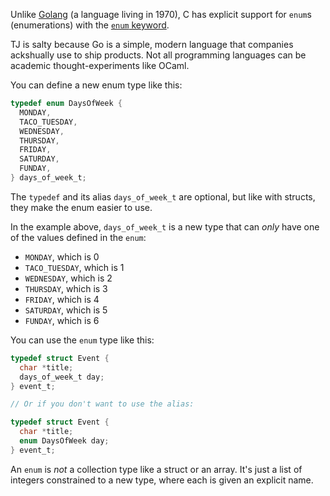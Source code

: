 Unlike [Golang](https://www.boot.dev/courses/learn-golang) (a language living in 1970), C has explicit support for `enum`s (enumerations) with the [`enum` keyword](https://en.cppreference.com/w/c/language/enum).

TJ is salty because Go is a simple, modern language that companies ackshually use to ship products. Not all programming languages can be academic thought-experiments like OCaml.

You can define a new enum type like this:

```c
typedef enum DaysOfWeek {
  MONDAY,
  TACO_TUESDAY,
  WEDNESDAY,
  THURSDAY,
  FRIDAY,
  SATURDAY,
  FUNDAY,
} days_of_week_t;
```

The `typedef` and its alias `days_of_week_t` are optional, but like with structs, they make the enum easier to use.

In the example above, `days_of_week_t` is a new type that can _only_ have one of the values defined in the `enum`:

- `MONDAY`, which is 0
- `TACO_TUESDAY`, which is 1
- `WEDNESDAY`, which is 2
- `THURSDAY`, which is 3
- `FRIDAY`, which is 4
- `SATURDAY`, which is 5
- `FUNDAY`, which is 6

You can use the `enum` type like this:

```c
typedef struct Event {
  char *title;
  days_of_week_t day;
} event_t;

// Or if you don't want to use the alias:

typedef struct Event {
  char *title;
  enum DaysOfWeek day;
} event_t;
```

An `enum` is _not_ a collection type like a struct or an array. It's just a list of integers constrained to a new type, where each is given an explicit name.